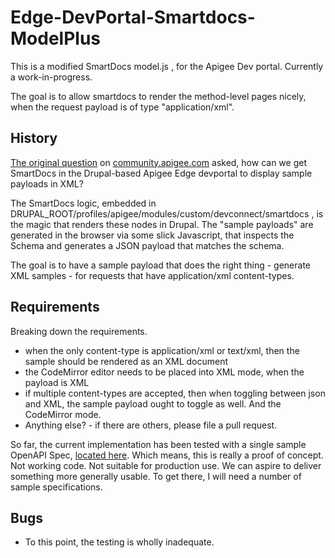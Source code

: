 # Edge-DevPortal-Smartdocs-ModelPlus

This is a modified SmartDocs model.js , for the Apigee Dev portal. Currently a work-in-progress.

The goal is to allow smartdocs to render the method-level pages nicely, when the request payload is of type "application/xml".

## History

[The original question](https://community.apigee.com/questions/48733/how-to-show-xml-in-body-request-in-apigee-smartdoc.html) on [community.apigee.com](https://community.apigee.com) asked, how can we get SmartDocs in the Drupal-based Apigee Edge devportal to display sample payloads in XML?

The SmartDocs logic, embedded in DRUPAL_ROOT/profiles/apigee/modules/custom/devconnect/smartdocs , is the magic that renders these nodes in Drupal.  The "sample payloads" are generated in the browser via some slick Javascript, that inspects the Schema and generates a JSON payload that matches the schema.

The goal is to have a sample payload that does the right thing - generate XML samples - for requests that have application/xml content-types.

## Requirements

Breaking down the requirements.

* when the only content-type is application/xml or text/xml, then the sample should be rendered as an XML document
* the CodeMirror editor needs to be placed into XML mode, when the payload is XML
* if multiple content-types are accepted, then when toggling between json and XML, the sample payload ought to toggle as well. And the CodeMirror mode.
* Anything else? - if there are others, please file a pull request.

So far, the current implementation has been tested with a single sample OpenAPI Spec, [located here](https://api.myjson.com/bins/10k6cr).
Which means, this is really a proof of concept.  Not working code. Not suitable for production use. We can aspire to deliver something more generally usable. To get there, I will need a number of sample specifications.


## Bugs


* To this point, the testing is wholly inadequate.